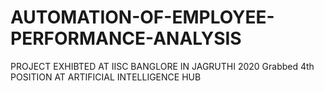 # AUTOMATION-OF-EMPLOYEE-PERFORMANCE-ANALYSIS
PROJECT EXHIBTED AT IISC BANGLORE IN JAGRUTHI 2020  Grabbed 4th POSITION AT ARTIFICIAL INTELLIGENCE HUB
